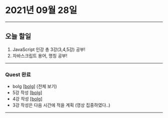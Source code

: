 2021년 09월 28일
===

---
오늘 할일
----

1. JavaScript 인강 총 3강(3,4,5강) 공부!
2. 자바스크립트 용어, 명칭 공부!

---

### Quest 완료
- bolg [[bolg]](https://blog.naver.com/gggyn12) (전체 보기)
- 5강 작성 [[bolg]](https://blog.naver.com/gggyn12/222520076004)
- 4강 작성 [[bolg]](https://blog.naver.com/gggyn12/222519931750)
- 3강 작성은 다음 시간에 적을 계획 (영상 집중하였다..)
---
